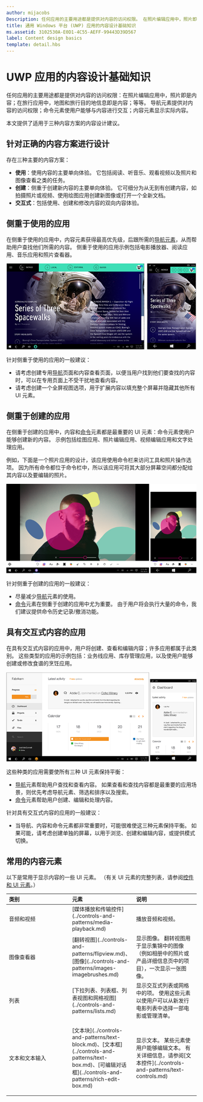 ```yaml
---
author: mijacobs
Description: 任何应用的主要用途都是提供对内容的访问权限。 在照片编辑应用中，照片即是内容；在旅行应用中，地图和旅行目的地信息即是内容；等等。
title: 通用 Windows 平台 (UWP) 应用的内容设计基础知识
ms.assetid: 3102530A-E0D1-4C55-AEFF-99443D39D567
label: Content design basics
template: detail.hbs
---
```


#  UWP 应用的内容设计基础知识

任何应用的主要用途都是提供对内容的访问权限：在照片编辑应用中，照片即是内容；在旅行应用中，地图和旅行目的地信息即是内容；等等。 导航元素提供对内容的访问权限；命令元素使用户能够与内容进行交互；内容元素显示实际内容。

本文提供了适用于三种内容方案的内容设计建议。

## <span id="Design_for_the_right_content_scenario"></span><span id="design_for_the_right_content_scenario"></span><span id="DESIGN_FOR_THE_RIGHT_CONTENT_SCENARIO"></span>针对正确的内容方案进行设计


存在三种主要的内容方案：

-   **使用**：使用内容的主要单向体验。 它包括阅读、听音乐、观看视频以及照片和图像查看之类的任务。
-   **创建**：侧重于创建新内容的主要单向体验。 它可细分为从无到有创建内容，如拍摄照片或视频、使用绘图应用创建新图像或打开一个全新文档。
-   **交互式**：包括使用、创建和修改内容的双向内容体验。

## <span id="Consumption-focused_apps"></span><span id="consumption-focused_apps"></span><span id="CONSUMPTION-FOCUSED_APPS"></span>侧重于使用的应用


在侧重于使用的应用中，内容元素获得最高优先级，后跟所需的[导航元素](navigation-basics.md)，从而帮助用户查找他们所需的内容。 侧重于使用的应用示例包括电影播放器、阅读应用、音乐应用和照片查看器。

![新闻阅读器应用](images/news-reader/v2/newsreader-v2-tablet-phone.png)

针对侧重于使用的应用的一般建议：

-   请考虑创建专用[导航](navigation-basics.md)页面和内容查看页面，以便当用户找到他们要查找的内容时，可以在专用页面上不受干扰地查看内容。
-   请考虑创建一个全屏视图选项，用于扩展内容以填充整个屏幕并隐藏其他所有 UI 元素。

## <span id="Creation-focused_apps"></span><span id="creation-focused_apps"></span><span id="CREATION-FOCUSED_APPS"></span>侧重于创建的应用


在侧重于创建的应用中，内容和[命令](commanding-basics.md)元素都是最重要的 UI 元素：命令元素使用户能够创建新的内容。 示例包括绘图应用、照片编辑应用、视频编辑应用和文字处理应用。

例如，下面是一个照片应用的设计，该应用使用命令栏来访问工具和照片操作选项。 因为所有命令都位于命令栏中，所以该应用可将其大部分屏幕空间都分配给其内容以及要编辑的照片。

![使用活动画布的照片编辑应用的设计示例](images/photo-editor/uap-photo-tabletphone-sbs.png)

针对侧重于创建的应用的一般建议：

-   尽量减少[导航](navigation-basics.md)元素的使用。
-   [命令](commanding-basics.md)元素在侧重于创建的应用中尤为重要。 由于用户将会执行大量的命令，我们建议提供命令历史记录/撤消功能。

## <span id="Apps_with_interactive_content"></span><span id="apps_with_interactive_content"></span><span id="APPS_WITH_INTERACTIVE_CONTENT"></span>具有交互式内容的应用


在具有交互式内容的应用中，用户将创建、查看和编辑内容；许多应用都属于此类别。 这些类型的应用的示例包括：业务线应用、库存管理应用，以及使用户能够创建或修改食谱的烹饪应用。

![协作工具设计，具有交互式内容的应用](images/collaboration-tool/uap-collaboration-tabphone-700.png)

这些种类的应用需要使所有三种 UI 元素保持平衡：

-   [导航](navigation-basics.md)元素帮助用户查找和查看内容。 如果查看和查找内容都是最重要的应用场景，则优先考虑导航元素、筛选和排序以及搜索。
-   [命令](commanding-basics.md)元素帮助用户创建、编辑和处理内容。

针对具有交互式内容的应用的一般建议：

-   当导航、内容和命令元素都非常重要时，可能很难使这三种元素保持平衡。 如果可能，请考虑创建单独的屏幕，以用于浏览、创建和编辑内容，或提供模式切换。

## <span id="Commonly_used_content_elements"></span><span id="commonly_used_content_elements"></span><span id="COMMONLY_USED_CONTENT_ELEMENTS"></span>常用的内容元素


以下是常用于显示内容的一些 UI 元素。 （有关 UI 元素的完整列表，请参阅[控件和 UI 元素](https://msdn.microsoft.com/library/windows/apps/dn611856)。）

<table>
<colgroup>
<col width="33%" />
<col width="33%" />
<col width="33%" />
</colgroup>
<thead>
<tr class="header">
<th align="left">类别</th>
<th align="left">元素</th>
<th align="left">说明</th>
</tr>
</thead>
<tbody>
<tr class="odd">
<td align="left">音频和视频</td>
<td align="left">[媒体播放和传输控件](../controls-and-patterns/media-playback.md)</td>
<td align="left">播放音频和视频。</td>
</tr>
<tr class="even">
<td align="left">图像查看器</td>
<td align="left">[翻转视图](../controls-and-patterns/flipview.md)、[图像](../controls-and-patterns/images-imagebrushes.md)</td>
<td align="left">显示图像。 翻转视图用于显示集锦中的图像（例如相册中的照片或产品详细信息页中的项目），一次显示一张图像。</td>
</tr>
<tr class="odd">
<td align="left">列表</td>
<td align="left">[下拉列表、列表框、列表视图和网格视图](../controls-and-patterns/lists.md)</td>
<td align="left">显示交互式列表或网格中的项。 使用这些元素以使用户可以从新发行电影列表中选择一部电影或管理清单。</td>
</tr>
<tr class="even">
<td align="left">文本和文本输入</td>
<td align="left"><p>[文本块](../controls-and-patterns/text-block.md)、[文本框](../controls-and-patterns/text-box.md)、[可编辑对话框](../controls-and-patterns/rich-edit-box.md)</p>
</td>
<td align="left">显示文本。 某些元素使用户能够编辑文本。 有关详细信息，请参阅[文本控件](../controls-and-patterns/text-controls.md)</td>
</tr>
</tbody>
</table>



 

 






<!--HONumber=May16_HO2-->


